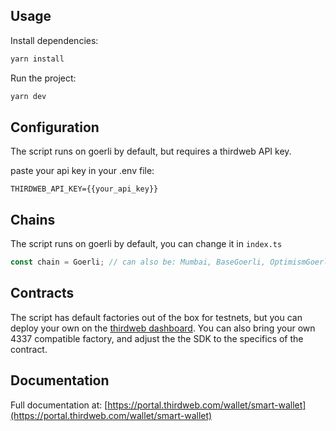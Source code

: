 ## Usage

Install dependencies:

```bash
yarn install
```

Run the project:

```bash
yarn dev
```

## Configuration

The script runs on goerli by default, but requires a thirdweb API key.

paste your api key in your .env file:

```.env
THIRDWEB_API_KEY={{your_api_key}}
```

## Chains

The script runs on goerli by default, you can change it in `index.ts`

```ts
const chain = Goerli; // can also be: Mumbai, BaseGoerli, OptimismGoerli...
```

## Contracts

The script has default factories out of the box for testnets, but you can deploy your own on the [thirdweb dashboard](https://thirdweb.com/explore). You can also bring your own 4337 compatible factory, and adjust the the SDK to the specifics of the contract.

## Documentation

Full documentation at: [https://portal.thirdweb.com/wallet/smart-wallet](https://portal.thirdweb.com/wallet/smart-wallet)

